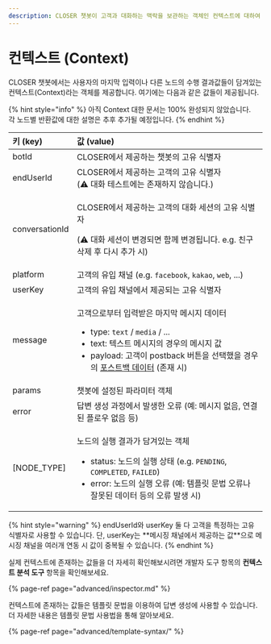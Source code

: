 ```yaml
---
description: CLOSER 챗봇이 고객과 대화하는 맥락을 보관하는 객체인 컨텍스트에 대하여 알아봅니다.
---
```


# 컨텍스트 \(Context\)

CLOSER 챗봇에서는 사용자의 마지막 입력이나 다른 노드의 수행 결과값들이 담겨있는 컨텍스트\(Context\)라는 객체를 제공합니다. 여기에는 다음과 같은 값들이 제공됩니다.

{% hint style="info" %}
아직 Context 대한 문서는 100% 완성되지 않았습니다.   
각 노드별 반환값에 대한 설명은 추후 추가될 예정입니다.
{% endhint %}

<table>
  <thead>
    <tr>
      <th style="text-align:left">&#xD0A4; (key)</th>
      <th style="text-align:left">&#xAC12; (value)</th>
    </tr>
  </thead>
  <tbody>
    <tr>
      <td style="text-align:left">botId</td>
      <td style="text-align:left">CLOSER&#xC5D0;&#xC11C; &#xC81C;&#xACF5;&#xD558;&#xB294; &#xCC57;&#xBD07;&#xC758;
        &#xACE0;&#xC720; &#xC2DD;&#xBCC4;&#xC790;</td>
    </tr>
    <tr>
      <td style="text-align:left">endUserId</td>
      <td style="text-align:left">CLOSER&#xC5D0;&#xC11C; &#xC81C;&#xACF5;&#xD558;&#xB294; &#xACE0;&#xAC1D;&#xC758;
        &#xACE0;&#xC720; &#xC2DD;&#xBCC4;&#xC790;
        <br />(&#x26A0;&#xFE0F; &#xB300;&#xD654; &#xD14C;&#xC2A4;&#xD2B8;&#xC5D0;&#xB294;
        &#xC874;&#xC7AC;&#xD558;&#xC9C0; &#xC54A;&#xC2B5;&#xB2C8;&#xB2E4;.)</td>
    </tr>
    <tr>
      <td style="text-align:left">conversationId</td>
      <td style="text-align:left">
        <p>CLOSER&#xC5D0;&#xC11C; &#xC81C;&#xACF5;&#xD558;&#xB294; &#xACE0;&#xAC1D;&#xC758;
          &#xB300;&#xD654; &#xC138;&#xC158;&#xC758; &#xACE0;&#xC720; &#xC2DD;&#xBCC4;&#xC790;</p>
        <p>(&#x26A0;&#xFE0F; &#xB300;&#xD654; &#xC138;&#xC158;&#xC774; &#xBCC0;&#xACBD;&#xB418;&#xBA74;
          &#xD568;&#xAED8; &#xBCC0;&#xACBD;&#xB429;&#xB2C8;&#xB2E4;. e.g. &#xCE5C;&#xAD6C;
          &#xC0AD;&#xC81C; &#xD6C4; &#xB2E4;&#xC2DC; &#xCD94;&#xAC00; &#xC2DC;)</p>
      </td>
    </tr>
    <tr>
      <td style="text-align:left">platform</td>
      <td style="text-align:left">&#xACE0;&#xAC1D;&#xC758; &#xC720;&#xC785; &#xCC44;&#xB110; (e.g. <code>facebook</code>, <code>kakao</code>, <code>web</code>,
        ...)</td>
    </tr>
    <tr>
      <td style="text-align:left">userKey</td>
      <td style="text-align:left">&#xACE0;&#xAC1D;&#xC758; &#xC720;&#xC785; &#xCC44;&#xB110;&#xC5D0;&#xC11C;
        &#xC81C;&#xACF5;&#xB418;&#xB294; &#xACE0;&#xC720; &#xC2DD;&#xBCC4;&#xC790;</td>
    </tr>
    <tr>
      <td style="text-align:left">message</td>
      <td style="text-align:left">
        <p>&#xACE0;&#xAC1D;&#xC73C;&#xB85C;&#xBD80;&#xD130; &#xC785;&#xB825;&#xBC1B;&#xC740;
          &#xB9C8;&#xC9C0;&#xB9C9; &#xBA54;&#xC2DC;&#xC9C0; &#xB370;&#xC774;&#xD130;</p>
        <ul>
          <li>type: <code>text</code> / <code>media</code> / ...</li>
          <li>text: &#xD14D;&#xC2A4;&#xD2B8; &#xBA54;&#xC2DC;&#xC9C0;&#xC758; &#xACBD;&#xC6B0;&#xC758;
            &#xBA54;&#xC2DC;&#xC9C0; &#xAC12;</li>
          <li>payload: &#xACE0;&#xAC1D;&#xC774; postback &#xBC84;&#xD2BC;&#xC744; &#xC120;&#xD0DD;&#xD588;&#xC744;
            &#xACBD;&#xC6B0;&#xC758; <a href="node/response.md#postback-payload">&#xD3EC;&#xC2A4;&#xD2B8;&#xBC31; &#xB370;&#xC774;&#xD130;</a> (&#xC874;&#xC7AC;
            &#xC2DC;)</li>
        </ul>
      </td>
    </tr>
    <tr>
      <td style="text-align:left">params</td>
      <td style="text-align:left">&#xCC57;&#xBD07;&#xC5D0; &#xC124;&#xC815;&#xB41C; &#xD30C;&#xB77C;&#xBBF8;&#xD130;
        &#xAC1D;&#xCCB4;</td>
    </tr>
    <tr>
      <td style="text-align:left">error</td>
      <td style="text-align:left">&#xB2F5;&#xBCC0; &#xC0DD;&#xC131; &#xACFC;&#xC815;&#xC5D0;&#xC11C; &#xBC1C;&#xC0DD;&#xD55C;
        &#xC624;&#xB958; (&#xC608;: &#xBA54;&#xC2DC;&#xC9C0; &#xC5C6;&#xC74C;,
        &#xC5F0;&#xACB0;&#xB41C; &#xD50C;&#xB85C;&#xC6B0; &#xC5C6;&#xC74C; &#xB4F1;)</td>
    </tr>
    <tr>
      <td style="text-align:left">[NODE_TYPE]</td>
      <td style="text-align:left">
        <p>&#xB178;&#xB4DC;&#xC758; &#xC2E4;&#xD589; &#xACB0;&#xACFC;&#xAC00; &#xB2F4;&#xACA8;&#xC788;&#xB294;
          &#xAC1D;&#xCCB4;</p>
        <ul>
          <li>status: &#xB178;&#xB4DC;&#xC758; &#xC2E4;&#xD589; &#xC0C1;&#xD0DC; (e.g. <code>PENDING</code>, <code>COMPLETED</code>, <code>FAILED</code>)</li>
          <li>error: &#xB178;&#xB4DC;&#xC758; &#xC2E4;&#xD589; &#xC624;&#xB958; (&#xC608;:
            &#xD15C;&#xD50C;&#xB9BF; &#xBB38;&#xBC95; &#xC624;&#xB958;&#xB098; &#xC798;&#xBABB;&#xB41C;
            &#xB370;&#xC774;&#xD130; &#xB4F1;&#xC758; &#xC624;&#xB958; &#xBC1C;&#xC0DD;
            &#xC2DC;)</li>
        </ul>
      </td>
    </tr>
  </tbody>
</table>{% hint style="warning" %}
endUserId와 userKey 둘 다 고객을 특정하는 고유 식별자로 사용할 수 있습니다.   
단, userKey는 **메시징 채널에서 제공하는 값**으로 메시징 채널을 여러개 연동 시 값이 중복될 수 있습니다. 
{% endhint %}

실제 컨텍스트에 존재하는 값들을 더 자세히 확인해보시려면 개발자 도구 항목의 **컨텍스트 분석 도구** 항목을 확인해보세요.

{% page-ref page="advanced/inspector.md" %}

컨텍스트에 존재하는 값들은 템플릿 문법을 이용하여 답변 생성에 사용할 수 있습니다. 더 자세한 내용은 템플릿 문법 사용법을 통해 알아보세요.

{% page-ref page="advanced/template-syntax/" %}

